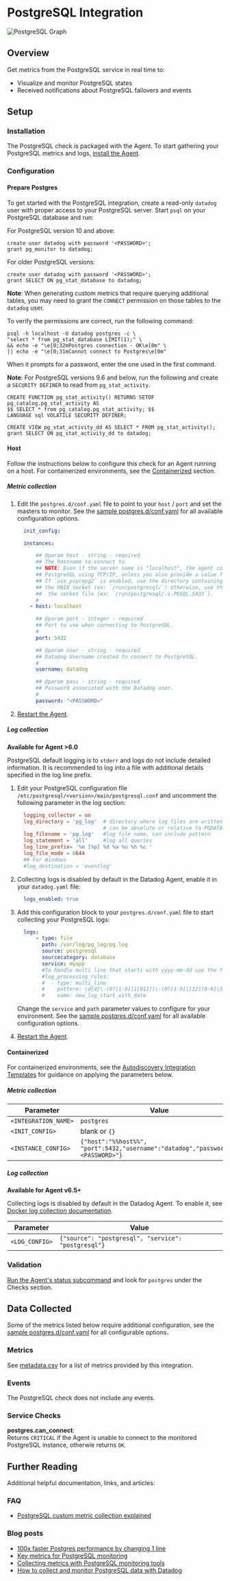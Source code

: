 # PostgreSQL Integration

![PostgreSQL Graph][1]

## Overview

Get metrics from the PostgreSQL service in real time to:

* Visualize and monitor PostgreSQL states
* Received notifications about PostgreSQL failovers and events

## Setup
### Installation

The PostgreSQL check is packaged with the Agent. To start gathering your PostgreSQL metrics and logs, [install the Agent][2].

### Configuration
#### Prepare Postgres

To get started with the PostgreSQL integration, create a read-only `datadog` user with proper access to your PostgreSQL server. Start `psql` on your PostgreSQL database and run:

For PostgreSQL version 10 and above:

```
create user datadog with password '<PASSWORD>';
grant pg_monitor to datadog;
```

For older PostgreSQL versions:

```
create user datadog with password '<PASSWORD>';
grant SELECT ON pg_stat_database to datadog;
```

**Note**: When generating custom metrics that require querying additional tables, you may need to grant the `CONNECT` permission on those tables to the `datadog` user.

To verify the permissions are correct, run the following command:

```
psql -h localhost -U datadog postgres -c \
"select * from pg_stat_database LIMIT(1);" \
&& echo -e "\e[0;32mPostgres connection - OK\e[0m" \
|| echo -e "\e[0;31mCannot connect to Postgres\e[0m"
```

When it prompts for a password, enter the one used in the first command.


**Note**: For PostgreSQL versions 9.6 and below, run the following and create a `SECURITY DEFINER` to read from `pg_stat_activity`.

```
CREATE FUNCTION pg_stat_activity() RETURNS SETOF pg_catalog.pg_stat_activity AS
$$ SELECT * from pg_catalog.pg_stat_activity; $$
LANGUAGE sql VOLATILE SECURITY DEFINER;

CREATE VIEW pg_stat_activity_dd AS SELECT * FROM pg_stat_activity();
grant SELECT ON pg_stat_activity_dd to datadog;
```

#### Host

Follow the instructions below to configure this check for an Agent running on a host. For containerized environments, see the [Containerized](#containerized) section.

##### Metric collection

1. Edit the `postgres.d/conf.yaml` file to point to your `host` / `port` and set the masters to monitor. See the [sample postgres.d/conf.yaml][3] for all available configuration options.

    ```yaml
      init_config:

      instances:

          ## @param host - string - required
          ## The hostname to connect to.
          ## NOTE: Even if the server name is "localhost", the agent connects to
          ## PostgreSQL using TCP/IP, unless you also provide a value for the sock key.
          ## If `use_psycopg2` is enabled, use the directory containing
          ## the UNIX socket (ex: `/run/postgresql/`) otherwise, use the full path to
          ##  the socket file (ex: `/run/postgresql/.s.PGSQL.5433`).
          #
        - host: localhost

          ## @param port - integer - required
          ## Port to use when connecting to PostgreSQL.
          #
          port: 5432

          ## @param user - string - required
          ## Datadog Username created to connect to PostgreSQL.
          #
          username: datadog

          ## @param pass - string - required
          ## Password associated with the Datadog user.
          #
          password: "<PASSWORD>"
    ```

2. [Restart the Agent][4].

##### Log collection

**Available for Agent >6.0**

PostgreSQL default logging is to `stderr` and logs do not include detailed information. It is recommended to log into a file with additional details specified in the log line prefix.

1. Edit your PostgreSQL configuration file `/etc/postgresql/<version>/main/postgresql.conf` and uncomment the following parameter in the log section:

    ```conf
      logging_collector = on
      log_directory = 'pg_log'  # directory where log files are written,
                                # can be absolute or relative to PGDATA
      log_filename = 'pg.log'   #log file name, can include pattern
      log_statement = 'all'     #log all queries
      log_line_prefix= '%m [%p] %d %a %u %h %c '
      log_file_mode = 0644
      ## For Windows
      #log_destination = 'eventlog'
    ```

2. Collecting logs is disabled by default in the Datadog Agent, enable it in your `datadog.yaml` file:

    ```yaml
      logs_enabled: true
    ```

3.  Add this configuration block to your `postgres.d/conf.yaml` file to start collecting your PostgreSQL logs:

    ```yaml
      logs:
          - type: file
            path: /var/log/pg_log/pg.log
            source: postgresql
            sourcecategory: database
            service: myapp
            #To handle multi line that starts with yyyy-mm-dd use the following pattern
            #log_processing_rules:
            #  - type: multi_line
            #    pattern: \d{4}\-(0?[1-9]|1[012])\-(0?[1-9]|[12][0-9]|3[01])
            #    name: new_log_start_with_date
    ```

    Change the `service` and `path` parameter values to configure for your environment. See the [sample postgres.d/conf.yaml][3] for all available configuration options.

4. [Restart the Agent][4].

#### Containerized

For containerized environments, see the [Autodiscovery Integration Templates][5] for guidance on applying the parameters below.

##### Metric collection

| Parameter            | Value                                                                           |
|----------------------|---------------------------------------------------------------------------------|
| `<INTEGRATION_NAME>` | `postgres`                                                                      |
| `<INIT_CONFIG>`      | blank or `{}`                                                                   |
| `<INSTANCE_CONFIG>`  | `{"host":"%%host%%", "port":5432,"username":"datadog","password":"<PASSWORD>"}` |

##### Log collection

**Available for Agent v6.5+**

Collecting logs is disabled by default in the Datadog Agent. To enable it, see [Docker log collection documentation][6].

| Parameter      | Value                                               |
|----------------|-----------------------------------------------------|
| `<LOG_CONFIG>` | `{"source": "postgresql", "service": "postgresql"}` |

### Validation

[Run the Agent's status subcommand][7] and look for `postgres` under the Checks section.

## Data Collected

Some of the metrics listed below require additional configuration, see the [sample postgres.d/conf.yaml][3] for all configurable options.

### Metrics

See [metadata.csv][8] for a list of metrics provided by this integration.

### Events
The PostgreSQL check does not include any events.

### Service Checks

**postgres.can_connect**:<br>
Returns `CRITICAL` if the Agent is unable to connect to the monitored PostgreSQL instance, otherwie returns `OK`.

## Further Reading
Additional helpful documentation, links, and articles:

### FAQ

* [PostgreSQL custom metric collection explained][9]

### Blog posts

* [100x faster Postgres performance by changing 1 line][10]
* [Key metrics for PostgreSQL monitoring][11]
* [Collecting metrics with PostgreSQL monitoring tools][12]
* [How to collect and monitor PostgreSQL data with Datadog][13]

[1]: https://raw.githubusercontent.com/DataDog/integrations-core/master/postgres/images/postgresql_dashboard.png
[2]: https://app.datadoghq.com/account/settings#agent
[3]: https://github.com/DataDog/integrations-core/blob/master/postgres/datadog_checks/postgres/data/conf.yaml.example
[4]: https://docs.datadoghq.com/agent/guide/agent-commands/#start-stop-and-restart-the-agent
[5]: https://docs.datadoghq.com/agent/autodiscovery/integrations/
[6]: https://docs.datadoghq.com/agent/docker/log/
[7]: https://docs.datadoghq.com/agent/guide/agent-commands/#agent-status-and-information
[8]: https://github.com/DataDog/integrations-core/blob/master/postgres/metadata.csv
[9]: https://docs.datadoghq.com/integrations/faq/postgres-custom-metric-collection-explained
[10]: https://www.datadoghq.com/blog/100x-faster-postgres-performance-by-changing-1-line
[11]: https://www.datadoghq.com/blog/postgresql-monitoring
[12]: https://www.datadoghq.com/blog/postgresql-monitoring-tools
[13]: https://www.datadoghq.com/blog/collect-postgresql-data-with-datadog
